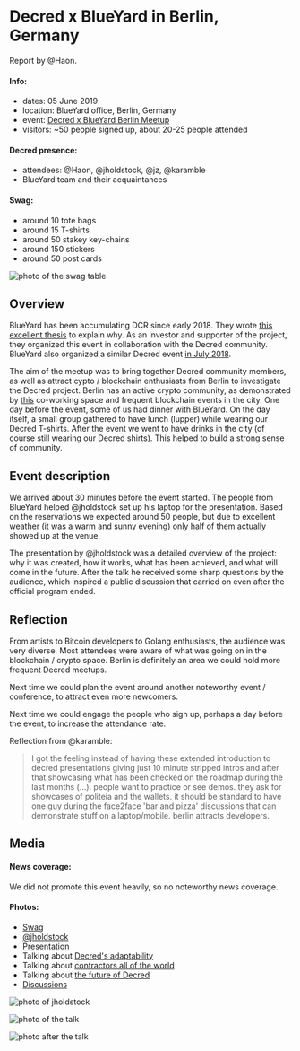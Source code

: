 # Decred x BlueYard in Berlin, Germany

Report by @Haon.

#### Info:

* dates: 05 June 2019
* location: BlueYard office, Berlin, Germany
* event: [Decred x BlueYard Berlin Meetup](https://www.eventbrite.co.uk/e/decred-x-blueyard-berlin-meetup-tickets-61631192556)
* visitors: ~50 people signed up, about 20-25 people attended

#### Decred presence:

* attendees: @Haon, @jholdstock, @jz, @karamble
* BlueYard team and their acquaintances

#### Swag:

* around 10 tote bags
* around 15 T-shirts
* around 50 stakey key-chains
* around 150 stickers
* around 50 post cards

![photo of the swag table](https://pbs.twimg.com/media/D8T0veIV4AI5UD1?format=jpg&name=900x900 "Decred swag")

## Overview

BlueYard has been accumulating DCR since early 2018. They wrote [this excellent thesis](https://medium.com/@BlueYard/decred-82b284b4a795) to explain why. As an investor and supporter of the project, they organized this event in collaboration with the Decred community. BlueYard also organized a similar Decred event [in July 2018](https://www.eventbrite.co.uk/e/decred-x-blueyard-berlin-meetup-currencies-core-chains-the-future-of-blockchain-governance-and-tickets-47586593783). 

The aim of the meetup was to bring together Decred community members, as well as attract cypto / blockchain enthusiasts from Berlin to investigate the Decred project. Berlin has an active crypto community, as demonstrated by [this](https://www.fullnode.berlin/mission/) co-working space and frequent blockchain events in the city. One day before the event, some of us had dinner with BlueYard. On the day itself, a small group gathered to have lunch (lupper) while wearing our Decred T-shirts. After the event we went to have drinks in the city (of course still wearing our Decred shirts). This helped to build a strong sense of community.

## Event description

We arrived about 30 minutes before the event started. The people from BlueYard helped @jholdstock set up his laptop for the presentation. Based on the reservations we expected around 50 people, but due to excellent weather (it was a warm and sunny evening) only half of them actually showed up at the venue.

The presentation by @jholdstock was a detailed overview of the project: why it was created, how it works, what has been achieved, and what will come in the future. After the talk he received some sharp questions by the audience, which inspired a public discussion that carried on even after the official program ended.

## Reflection

From artists to Bitcoin developers to Golang enthusiasts, the audience was very diverse. Most attendees were aware of what was going on in the blockchain / crypto space. Berlin is definitely an area we could hold more frequent Decred meetups.

Next time we could plan the event around another noteworthy event / conference, to attract even more newcomers.

Next time we could engage the people who sign up, perhaps a day before the event, to increase the attendance rate.

Reflection from @karamble:

> I got the feeling instead of having these extended introduction to decred presentations giving just 10 minute stripped intros and after that showcasing what has been checked on the roadmap during the last months (...). people want to practice or see demos. they ask for showcases of politeia and the wallets. it should be standard to have one guy during the face2face 'bar and pizza' discussions that can demonstrate stuff on a laptop/mobile. berlin attracts developers.

## Media

#### News coverage:

We did not promote this event heavily, so no noteworthy news coverage.

#### Photos:

* [Swag](https://twitter.com/NoahPierau/status/1136302117021519872)
* [@jholdstock](https://twitter.com/jz_bz/status/1136317353128583168)
* [Presentation](https://matrix.to/#/!aNPTuiryMFmdMQWUzb:decred.org/$15599478258744wzaOp:decred.org)
* Talking about [Decred's adaptability](https://twitter.com/NoahPierau/status/1136325206895669248)
* Talking about [contractors all of the world](https://twitter.com/NoahPierau/status/1136327026523222016)
* Talking about [the future of Decred](https://twitter.com/NoahPierau/status/1136329958891110400)
* [Discussions](https://matrix.to/#/!aNPTuiryMFmdMQWUzb:decred.org/$15599478748746GJKnQ:decred.org)

![photo of jholdstock](https://pbs.twimg.com/media/D8UCkAlU8AAxRom?format=jpg&name=4096x4096 "jholdstock")

![photo of the talk](https://matrix.decred.org/_matrix/media/v1/download/decred.org/XilzIizVeVKvePzLbKHAkOet "presentation")

![photo after the talk](https://matrix.decred.org/_matrix/media/v1/download/decred.org/iFLCNieuAfhybOifJBSLXzhT "discussions")
